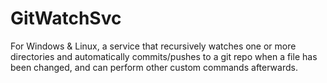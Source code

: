 # GitWatchSvc
For Windows &amp; Linux, a service that recursively watches one or more directories and automatically commits/pushes to a git repo when a file has been changed, and can perform other custom commands afterwards.
